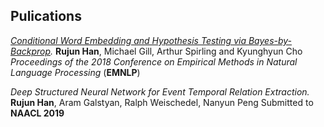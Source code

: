 ## Pulications

_[Conditional Word Embedding and Hypothesis Testing via Bayes-by-Backprop](http://aclweb.org/anthology/D18-1527)._
**Rujun Han**, Michael Gill, Arthur Spirling and Kyunghyun Cho
_Proceedings of the 2018 Conference on Empirical Methods in Natural Language Processing_ (**EMNLP**)

_Deep Structured Neural Network for Event Temporal Relation Extraction._
**Rujun Han**, Aram Galstyan, Ralph Weischedel, Nanyun Peng
Submitted to **NAACL 2019**
